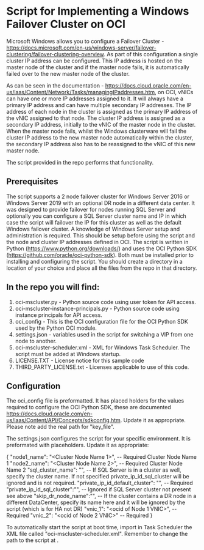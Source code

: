 # Script for Implementing a Windows Failover Cluster on OCI

Microsoft Windows allows you to configure a Failover Cluster - https://docs.microsoft.com/en-us/windows-server/failover-clustering/failover-clustering-overview.
As part of this configuration a single cluster IP address can be configured.  This IP address is hosted on the master node of the cluster and if the master node fails, it is automatically failed over to the new master node of the cluster.

As can be seen in the documentation - https://docs.cloud.oracle.com/en-us/iaas/Content/Network/Tasks/managingIPaddresses.htm, on OCI, vNICs can have one or more IP addresses assigned to it.  It will always have a primary IP address and can have multiple secondary IP addresses.  The IP address of each node in the cluster is assigned as the primary IP address of the vNIC assigned to that node.  The cluster IP address is assigned as a secondary IP address, initially to the vNIC of the master node in the cluster.  When the master node fails, whilst the Windows clusterware will fail the cluster IP address to the new master node automatically within the cluster, the secondary IP address also has to be reassigned to the vNIC of this new master node.

The script provided in the repo performs that functionality.

## Prerequisites

The script supports a 2 node failover cluster for Windows Server 2016 or Windows Server 2019 with an optional DR node in a different data center.  It was designed to provide failover for nodes running SQL Server and optionally you can configure a SQL Server cluster name and IP in which case the script will failover the IP for this cluster as well as the default Windows failover cluster.  A knowledge of Windows Server setup and administration is required.  This should be setup before using the script and the node and cluster IP addresses defined in OCI.  The script is written in Python (https://www.python.org/downloads/) and uses the OCI Python SDK (https://github.com/oracle/oci-python-sdk).  Both must be installed prior to installing and configuring the script.  You should create a directory in a location of your choice and place all the files from the repo in that directory.

## In the repo you will find:

1. oci-mscluster.py - Python source code using user token for API access.
2. oci-mscluster-instance-principals.py - Python source code using instance principals for API access.
3. oci_config - This is the OCI configuration file for the OCI Python SDK used by the Python OCI module.
4. settings.json - variables used in the script for switching a VIP from one node to another.
5. oci-mscluster-scheduler.xml - XML for Windows Task Scheduler. The script must be added at Windows startup.
6. LICENSE.TXT - License notice for this sample code
7. THIRD_PARTY_LICENSE.txt - Licenses applicable to use of this code.

## Configuration

The oci_config file is preformatted.  It has placed holders for the values required to configure the OCI Python SDK, these are documented https://docs.cloud.oracle.com/en-us/iaas/Content/API/Concepts/sdkconfig.htm.  Update it as appropriate. Please note add the real path for "key_file".

The settings.json configures the script for your specific environment.  It is preformated with placeholders.  Update it as appropriate:

{
    "node1_name": "<Cluster Node Name 1>",  -- Required Cluster Node Name 1
    "node2_name": "<Cluster Node Name 2>",  -- Required Cluster Node Name 2
    "sql_cluster_name": "<sql cluster name>", -- If SQL Server is in a cluster as well, specify the cluster name.  If not specified private_ip_id_sql_cluster will be ignored and is not required.
    "private_ip_id_default_cluster": "<ocid of windows cluster private IP>", -- Required
    "private_ip_id_sql_cluster":"<ocid of SQL Server cluster private IP>", -- Ignored if SQL Server cluster not present see above
    "skip_dr_node_name":"",  -- If the cluster contains a DR node in a different DataCenter, specify its name here and it will be ignored by the script (which is for HA not DR)
    "vnic_1": "<ocid of Node 1 VNIC>", -- Required
    "vnic_2": "<ocid of Node 2 VNIC>" -- Required
}


To automatically start the script at boot time, import in Task Scheduler the XML file called "oci-mscluster-scheduler.xml". Remember to change the path to the script at <Command></Command>.